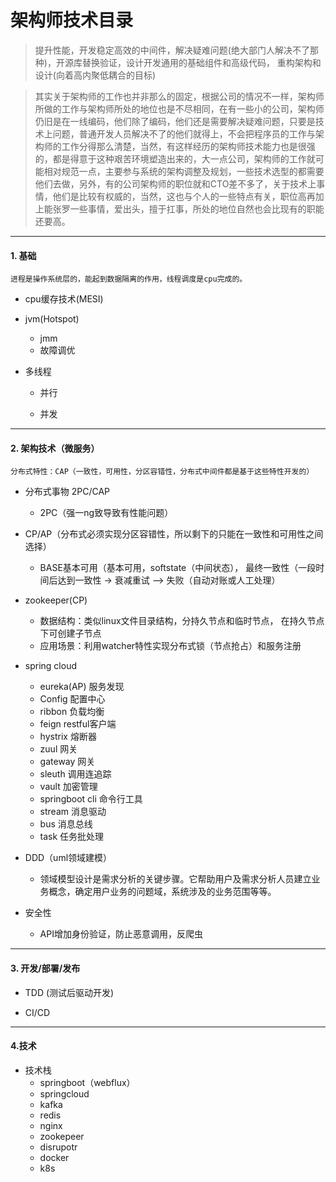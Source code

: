 # 架构师技术目录

   > 提升性能，开发稳定高效的中间件，解决疑难问题(绝大部门人解决不了那种)，开源库替换验证，设计开发通用的基础组件和高级代码，
    重构架构和设计(向着高内聚低耦合的目标)
      
>  其实关于架构师的工作也并非那么的固定，根据公司的情况不一样，架构师所做的工作与架构师所处的地位也是不尽相同，在有一些小的公司，架构师仍旧是在一线编码，他们除了编码，他们还是需要解决疑难问题，只要是技术上问题，普通开发人员解决不了的他们就得上，不会把程序员的工作与架构师的工作分得那么清楚，当然，有这样经历的架构师技术能力也是很强的，都是得意于这种艰苦环境塑造出来的，大一点公司，架构师的工作就可能相对规范一点，主要参与系统的架构调整及规划，一些技术选型的都需要他们去做，另外，有的公司架构师的职位就和CTO差不多了，关于技术上事情，他们是比较有权威的，当然，这也与个人的一些特点有关，职位高再加上能张罗一些事情，爱出头，擅于扛事，所处的地位自然也会比现有的职能还要高。

***
#### 1. 基础

    进程是操作系统层的，能起到数据隔离的作用，线程调度是cpu完成的。
    
- cpu缓存技术(MESI)

- jvm(Hotspot)
  - jmm
  - 故障调优


- 多线程
      
  - 并行

  - 并发

***
#### 2. 架构技术（微服务）

    分布式特性：CAP（一致性，可用性，分区容错性，分布式中间件都是基于这些特性开发的）

- 分布式事物 2PC/CAP
  - 2PC（强一ng致导致有性能问题）
 
  
- CP/AP（分布式必须实现分区容错性，所以剩下的只能在一致性和可用性之间选择）  
  - BASE基本可用（基本可用，softstate（中间状态），
  最终一致性（一段时间后达到一致性 -> 衰减重试 —> 失败（自动对账或人工处理）


- zookeeper(CP)
  - 数据结构：类似linux文件目录结构，分持久节点和临时节点，
在持久节点下可创建子节点
  - 应用场景：利用watcher特性实现分布式锁（节点抢占）和服务注册

- spring cloud
  - eureka(AP) 服务发现
  - Config 配置中心
  - ribbon 负载均衡
  - feign  restful客户端
  - hystrix 熔断器
  - zuul   网关
  - gateway 网关
  - sleuth 调用连追踪
  - vault  加密管理
  - springboot cli  命令行工具
  - stream 消息驱动
  - bus     消息总线
  - task    任务批处理

- DDD（uml领域建模）
  - 领域模型设计是需求分析的关键步骤。它帮助用户及需求分析人员建立业务概念，确定用户业务的问题域，系统涉及的业务范围等等。

- 安全性
  - API增加身份验证，防止恶意调用，反爬虫

***
#### 3. 开发/部署/发布

- TDD (测试后驱动开发)

- CI/CD

***
#### 4.技术

- 技术栈
  - springboot（webflux）
  - springcloud
  - kafka
  - redis
  - nginx
  - zookepeer
  - disrupotr
  - docker
  - k8s
  
   
